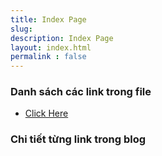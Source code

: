 ```yaml
---
title: Index Page
slug: 
description: Index Page
layout: index.html
permalink : false
---
```



### Danh sách các link trong file
- [Click Here](./blog-list.html)

### Chi tiết từng link trong blog
